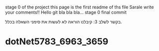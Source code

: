 stage 0 of the project
this page is the first readme of ths file
Sarale write your comments!!
Hello git
bla bla bla...
stage 0 final commit



בקשר לשלב 3:
קיבלנו הוראה לא לעשות את סימני השאלה בכלל.
# dotNet5783_6963_3659

